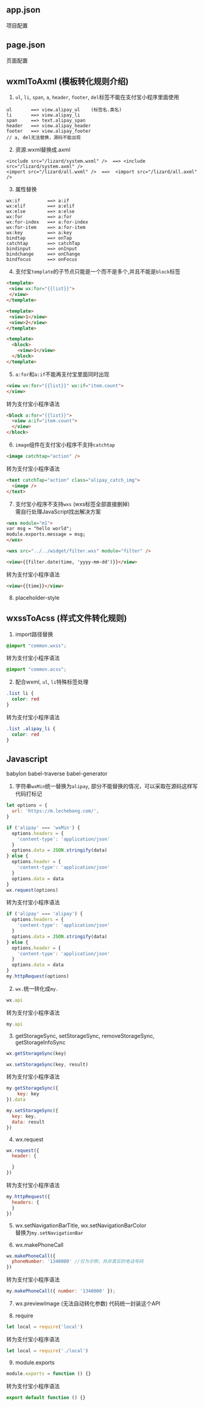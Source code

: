 ## app.json
项目配置

## page.json
页面配置

## wxmlToAxml (模板转化规则介绍)
1. ``ul``, ``li``, ``span``, ``a``, ``header``, ``footer``, ``del``标签不能在支付宝小程序里面使用
```
ul       ==> view.alipay_ul    (标签名.类名)
li       ==> view.alipay_li
span     ==> text.alipay_span
header   ==> view.alipay_header
footer   ==> view.alipay_footer
// a, del无法替换，源码不能出现
```

2. 资源.wxml替换成.axml
```
<include src="/lizard/system.wxml" />  ==> <include src="/lizard/system.axml" />
<import src="/lizard/all.wxml" />  ==>  <import src="/lizard/all.axml" />
```

3. 属性替换
```
wx:if          ==> a:if
wx:elif        ==> a:elif
wx:else        ==> a:else
wx:for         ==> a:for
wx:for-index   ==> a:for-index
wx:for-item    ==> a:for-item
wx:key         ==> a:key
bindtap        ==> onTap
catchtap       ==> catchTap
bindinput      ==> onInput
bindchange     ==> onChange
bindfocus      ==> onFocus
```

4. 支付宝``template``的子节点只能是一个而不是多个,并且不能是``block``标签
```html
<template>
 <view wx:for="{{list}}">
 </view>
</template>

<template>
 <view>1</view>
 <view>2</view>
</template>

<template>
  <block>
    <view>1</view>
  </block>
</template>
```

5. ``a:for``和``a:if``不能再支付宝里面同时出现
```html
<view wx:for="{{list}}" wx:if="item.count">
</view>
```
  转为支付宝小程序语法
```html
<block a:for="{{list}}">
  <view a:if="item.count">
  </view>
</block>
```

6. ``image``组件在支付宝小程序不支持``catchtap``
```html
<image catchtap="action" />
```
  转为支付宝小程序语法
```html
<text catchTap="action" class="alipay_catch_img">
  <image />
</text>
```

7. 支付宝小程序不支持``wxs`` (wxs标签全部直接删掉)  
需自行处理JavaScript找出解决方案
```html
<wxs module="m1">
var msg = "hello world";
module.exports.message = msg;
</wxs>

<wxs src="../../widget/filter.wxs" module="filter" />

<view>{{filter.date(time, 'yyyy-mm-dd')}}</view>
```
  转为支付宝小程序语法
```html
<view>{{time}}</view>
```

8. placeholder-style

## wxssToAcss (样式文件转化规则)
1. import路径替换
```css
@import "common.wxss";
```
转为支付宝小程序语法
```css
@import "common.acss";
```

2. 配合wxml, ``ul``, ``li``特殊标签处理
```css
.list li {
  color: red
}
```
  转为支付宝小程序语法
```css
.list .alipay_li {
  color: red
}
```

## Javascript
babylon
babel-traverse
babel-generator

1. 字符串``wxMin``统一替换为``alipay``, 部分不能替换的情况，可以采取在源码这样写代码打标记
```JavaScript
let options = {
  url: 'https://m.lechebang.com/',
}

if ('alipay' === 'wxMin') {
  options.headers = {
    'content-type': 'application/json'
  }
  options.data = JSON.stringify(data)
} else {
  options.header = {
    'content-type': 'application/json'
  }
  options.data = data
}
wx.request(options)
```
  转为支付宝小程序语法
```JavaScript
if ('alipay' === 'alipay') {
  options.headers = {
    'content-type': 'application/json'
  }
  options.data = JSON.stringify(data)
} else {
  options.header = {
    'content-type': 'application/json'
  }
  options.data = data
}
my.httpRequest(options)
```
2. ``wx.``统一转化成``my.``
```JavaScript
wx.api
```
  转为支付宝小程序语法
```JavaScript
my.api
```

3. getStorageSync, setStorageSync, removeStorageSync, getStorageInfoSync
```JavaScript
wx.getStorageSync(key)

wx.setStorageSync(key, result)
```
  转为支付宝小程序语法
```JavaScript
my.getStorageSync({
    key: key
}).data

my.setStorageSync({
  key: key,
  data: result
})
```

4. wx.request
```JavaScript
wx.request({
  header: {

  }
})
```
  转为支付宝小程序语法
```JavaScript
my.httpRequest({
  headers: {
  }
})
```
5. wx.setNavigationBarTitle, wx.setNavigationBarColor  
替换为``my.setNavigationBar``

6. wx.makePhoneCall
```JavaScript
wx.makePhoneCall({
  phoneNumber: '1340000' //仅为示例，并非真实的电话号码
})
```
  转为支付宝小程序语法
```JavaScript
my.makePhoneCall({ number: '1340000' });
```

7. wx.previewImage (无法自动转化参数)
代码统一封装这个API

8. require
```JavaScript
let local = require('local')
```
  转为支付宝小程序语法
```JavaScript
let local = require('./local')
```

9. module.exports
```JavaScript
module.exports = function () {}
```
  转为支付宝小程序语法
```JavaScript
export default function () {}
```